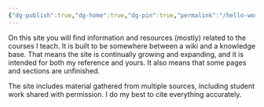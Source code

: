 ```yaml
---
{"dg-publish":true,"dg-home":true,"dg-pin":true,"permalink":"/hello-world/","tags":["gardenEntry"],"dgPassFrontmatter":true,"noteIcon":"","created":"2024-12-02T08:15:19.604-06:00","updated":"2024-12-02T20:48:32.227-06:00"}
---
```


On this site you will find information and resources (mostly) related to the courses I teach. It is built to be somewhere between a wiki and a knowledge base. That means the site is continually growing and expanding, and it is intended for both my reference and yours. It also means that some pages and sections are unfinished.

The site includes material gathered from multiple sources, including student work shared with permission. I do my best to cite everything accurately.
